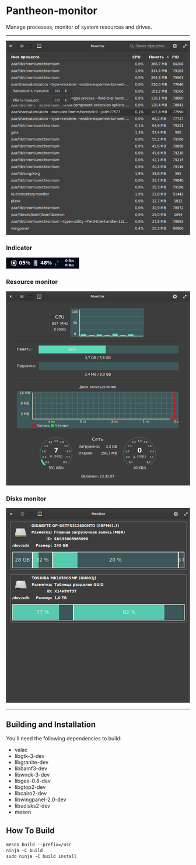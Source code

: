 # Pantheon-monitor
Manage processes, monitor of system resources and drives.

----

![Screenshot](data/screenshot1.png)

### Indicator
![Screenshot](data/screenshot4.png)

### Resource monitor
![Screenshot](data/screenshot2.png)

### Disks monitor
![Screenshot](data/screenshot3.png)

---

## Building and Installation

You'll need the following dependencies to build:
* valac
* libgtk-3-dev
* libgranite-dev
* libbamf3-dev
* libwnck-3-dev
* libgee-0.8-dev
* libgtop2-dev
* libcairo2-dev
* libwingpanel-2.0-dev
* libudisks2-dev
* meson

## How To Build

    meson build --prefix=/usr
    ninja -C build
    sudo ninja -C build install
